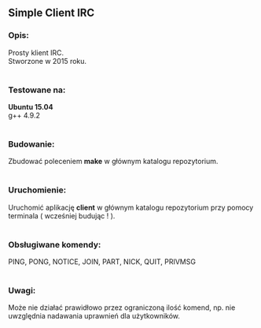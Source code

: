 ## Simple Client IRC

### Opis:

Prosty klient IRC.
</br>
Stworzone w 2015 roku.
</br>
</br>

### Testowane na:

**Ubuntu 15.04**
</br>
g++ 4.9.2
</br>
</br>

### Budowanie:

Zbudować poleceniem **make** w głównym katalogu repozytorium.
</br>
</br>

### Uruchomienie:

Uruchomić aplikację **client** w głównym katalogu repozytorium przy pomocy terminala ( wcześniej budując ! ).
</br>
</br>

### Obsługiwane komendy:

PING, PONG, NOTICE, JOIN, PART, NICK, QUIT, PRIVMSG
</br>
</br>

### Uwagi:

Może nie działać prawidłowo przez ograniczoną ilość komend, np. nie uwzględnia nadawania uprawnień dla użytkowników.
</br>
</br>
